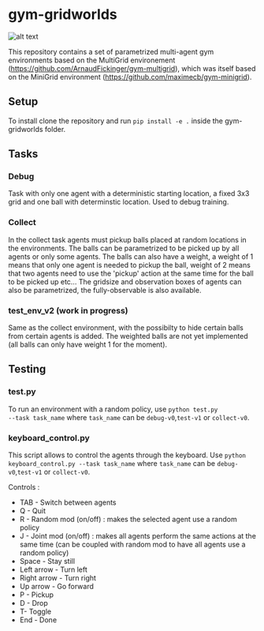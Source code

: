 # gym-gridworlds

![alt text](https://i.ibb.co/1vGWrBy/screenshot.png)

This repository contains a set of parametrized multi-agent gym environments based on the MultiGrid environement (https://github.com/ArnaudFickinger/gym-multigrid), which was itself based on the MiniGrid environment (https://github.com/maximecb/gym-minigrid).

## Setup

To install clone the repository and run <code>pip install -e .</code> inside the gym-gridworlds folder. 

## Tasks 

### Debug

Task with only one agent with a deterministic starting location, a fixed 3x3 grid and one ball with determinstic location. Used to debug training. 

### Collect 

In the collect task agents must pickup balls placed at random locations in the environments. The balls can be parametrized to be picked up by all agents or only some agents. The balls can also have a weight, a weight of 1 means that only one agent is needed to pickup the ball, weight of 2 means that two agents need to use the 'pickup' action at the same time for the ball to be picked up etc... The gridsize and observation boxes of agents can also be parametrized, the fully-observable is also available. 

### test_env_v2 (work in progress)

Same as the collect environment, with the possibilty to hide certain balls from certain agents is added. The weighted balls are not yet implemented (all balls can only have weight 1 for the moment). 

## Testing

### test.py

To run an environment with a random policy, use <code>python test.py --task task_name</code> where <code>task_name</code> can be <code>debug-v0</code>,<code>test-v1</code> or <code>collect-v0</code>. 

### keyboard_control.py

This script allows to control the agents through the keyboard. Use <code>python keyboard_control.py --task task_name</code> where <code>task_name</code> can be <code>debug-v0</code>,<code>test-v1</code> or <code>collect-v0</code>. 


Controls :<br /> 

<ul>
  <li>TAB - Switch between agents</li>
  <li>Q - Quit</li>
  <li>R - Random mod (on/off) : makes the selected agent use a random policy</li>
  <li>J - Joint mod (on/off) : makes all agents perform the same actions at the same time (can be coupled with random mod to have all agents use a random policy)</li>
  <li>Space - Stay still</li>
  <li>Left arrow - Turn left</li>
  <li>Right arrow - Turn right</li>
  <li>Up arrow - Go forward</li>
  <li>P - Pickup</li>
  <li>D - Drop</li>
  <li>T- Toggle</li>
  <li>End - Done </li>
</ul>
